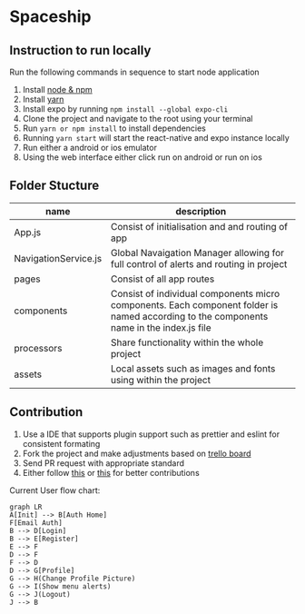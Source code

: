 ﻿# Spaceship


## Instruction to run locally

Run the following commands in sequence to start node application

1. Install [node & npm](https://nodejs.org/en/) 
2. Install [yarn](https://yarnpkg.com/)
3. Install expo by running `npm install --global expo-cli`
4. Clone the project and navigate to the root using your terminal
5. Run `yarn or npm install` to install dependencies
6.  Running `yarn start` will start the react-native and expo instance locally
7. Run either a android or ios emulator
8. Using the web interface either click run on android or run on ios

## Folder Stucture

| name | description |
|--|--|
| App.js | Consist of initialisation and and routing of app
| NavigationService.js| Global Navaigation Manager allowing for full control of alerts and routing in project |
| pages | Consist of all app routes
| components | Consist of individual components micro components. Each component folder is named according to the components name in the index.js file |
| processors | Share functionality within the whole project |
| assets | Local assets such as images and fonts using within the project |

## Contribution
1. Use a IDE that supports plugin support such as prettier and eslint for consistent formating
2. Fork the project and make adjustments based on [trello board](https://trello.com/b/4j1MI8X3/spaceshipdev)
3. Send PR request with appropriate standard
4. Either follow [this](https://github.com/firstcontributions/first-contributions) or [this](https://github.com/freeCodeCamp/how-to-contribute-to-open-source) for better contributions


Current User flow chart:

```mermaid
graph LR
A[Init] --> B[Auth Home]
F[Email Auth]
B --> D[Login]
B --> E[Register]
E --> F
D --> F
F --> D
D --> G[Profile]
G --> H(Change Profile Picture)
G --> I(Show menu alerts)
G --> J(Logout)
J --> B
```
